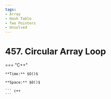 ```yaml
---
tags:
- Array
- Hash Table
- Two Pointers
- Unsolved
---
```



# 457. Circular Array Loop

=== "C++"

    **Time:** $O()$

    **Space:** $O()$

    ``` c++
    ```